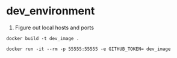 # dev_environment


1. Figure out local hosts and ports

`docker build -t dev_image .`

`docker run -it --rm -p 55555:55555 -e GITHUB_TOKEN= dev_image`

